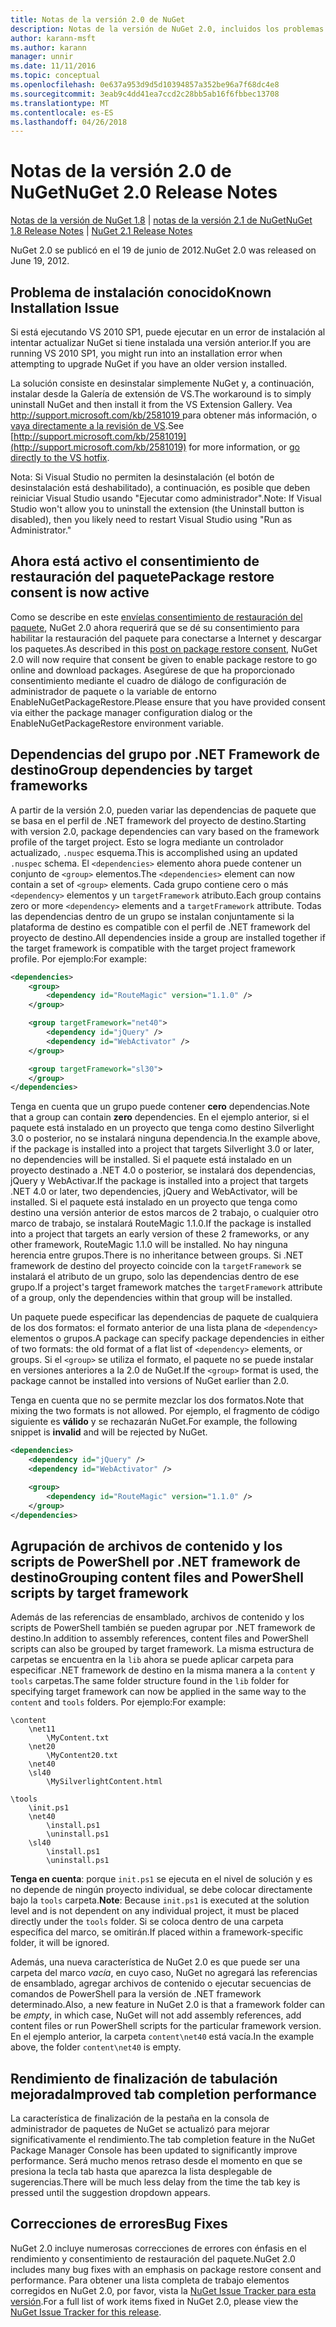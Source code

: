 ```yaml
---
title: Notas de la versión 2.0 de NuGet
description: Notas de la versión de NuGet 2.0, incluidos los problemas conocidos, correcciones de errores, las funciones agregadas y dcr.
author: karann-msft
ms.author: karann
manager: unnir
ms.date: 11/11/2016
ms.topic: conceptual
ms.openlocfilehash: 0e637a953d9d5d10394857a352be96a7f68dc4e8
ms.sourcegitcommit: 3eab9c4dd41ea7ccd2c28bb5ab16f6fbbec13708
ms.translationtype: MT
ms.contentlocale: es-ES
ms.lasthandoff: 04/26/2018
---
```

# <a name="nuget-20-release-notes"></a><span data-ttu-id="c1ced-103">Notas de la versión 2.0 de NuGet</span><span class="sxs-lookup"><span data-stu-id="c1ced-103">NuGet 2.0 Release Notes</span></span>

<span data-ttu-id="c1ced-104">[Notas de la versión de NuGet 1.8](../release-notes/nuget-1.8.md) | [notas de la versión 2.1 de NuGet](../release-notes/nuget-2.1.md)</span><span class="sxs-lookup"><span data-stu-id="c1ced-104">[NuGet 1.8 Release Notes](../release-notes/nuget-1.8.md) | [NuGet 2.1 Release Notes](../release-notes/nuget-2.1.md)</span></span>

<span data-ttu-id="c1ced-105">NuGet 2.0 se publicó en el 19 de junio de 2012.</span><span class="sxs-lookup"><span data-stu-id="c1ced-105">NuGet 2.0 was released on June 19, 2012.</span></span>

## <a name="known-installation-issue"></a><span data-ttu-id="c1ced-106">Problema de instalación conocido</span><span class="sxs-lookup"><span data-stu-id="c1ced-106">Known Installation Issue</span></span>
<span data-ttu-id="c1ced-107">Si está ejecutando VS 2010 SP1, puede ejecutar en un error de instalación al intentar actualizar NuGet si tiene instalada una versión anterior.</span><span class="sxs-lookup"><span data-stu-id="c1ced-107">If you are running VS 2010 SP1, you might run into an installation error when attempting to upgrade NuGet if you have an older version installed.</span></span>

<span data-ttu-id="c1ced-108">La solución consiste en desinstalar simplemente NuGet y, a continuación, instalar desde la Galería de extensión de VS.</span><span class="sxs-lookup"><span data-stu-id="c1ced-108">The workaround is to simply uninstall NuGet and then install it from the VS Extension Gallery.</span></span>  <span data-ttu-id="c1ced-109">Vea [ http://support.microsoft.com/kb/2581019 ](http://support.microsoft.com/kb/2581019) para obtener más información, o [vaya directamente a la revisión de VS](http://bit.ly/vsixcertfix).</span><span class="sxs-lookup"><span data-stu-id="c1ced-109">See [http://support.microsoft.com/kb/2581019](http://support.microsoft.com/kb/2581019) for more information, or [go directly to the VS hotfix](http://bit.ly/vsixcertfix).</span></span>

<span data-ttu-id="c1ced-110">Nota: Si Visual Studio no permiten la desinstalación (el botón de desinstalación está deshabilitado), a continuación, es posible que deben reiniciar Visual Studio usando "Ejecutar como administrador".</span><span class="sxs-lookup"><span data-stu-id="c1ced-110">Note: If Visual Studio won't allow you to uninstall the extension (the Uninstall button is disabled), then you likely need to restart Visual Studio using "Run as Administrator."</span></span>

## <a name="package-restore-consent-is-now-active"></a><span data-ttu-id="c1ced-111">Ahora está activo el consentimiento de restauración del paquete</span><span class="sxs-lookup"><span data-stu-id="c1ced-111">Package restore consent is now active</span></span>

<span data-ttu-id="c1ced-112">Como se describe en este [envíelas consentimiento de restauración del paquete](http://blog.nuget.org/20120518/package-restore-and-consent.html), NuGet 2.0 ahora requerirá que se dé su consentimiento para habilitar la restauración del paquete para conectarse a Internet y descargar los paquetes.</span><span class="sxs-lookup"><span data-stu-id="c1ced-112">As described in this [post on package restore consent](http://blog.nuget.org/20120518/package-restore-and-consent.html), NuGet 2.0 will now require that consent be given to enable package restore to go online and download packages.</span></span> <span data-ttu-id="c1ced-113">Asegúrese de que ha proporcionado consentimiento mediante el cuadro de diálogo de configuración de administrador de paquete o la variable de entorno EnableNuGetPackageRestore.</span><span class="sxs-lookup"><span data-stu-id="c1ced-113">Please ensure that you have provided consent via either the package manager configuration dialog or the EnableNuGetPackageRestore environment variable.</span></span>

## <a name="group-dependencies-by-target-frameworks"></a><span data-ttu-id="c1ced-114">Dependencias del grupo por .NET Framework de destino</span><span class="sxs-lookup"><span data-stu-id="c1ced-114">Group dependencies by target frameworks</span></span>

<span data-ttu-id="c1ced-115">A partir de la versión 2.0, pueden variar las dependencias de paquete que se basa en el perfil de .NET framework del proyecto de destino.</span><span class="sxs-lookup"><span data-stu-id="c1ced-115">Starting with version 2.0, package dependencies can vary based on the framework profile of the target project.</span></span> <span data-ttu-id="c1ced-116">Esto se logra mediante un controlador actualizado, `.nuspec` esquema.</span><span class="sxs-lookup"><span data-stu-id="c1ced-116">This is accomplished using an updated `.nuspec` schema.</span></span> <span data-ttu-id="c1ced-117">El `<dependencies>` elemento ahora puede contener un conjunto de `<group>` elementos.</span><span class="sxs-lookup"><span data-stu-id="c1ced-117">The `<dependencies>` element can now contain a set of `<group>` elements.</span></span> <span data-ttu-id="c1ced-118">Cada grupo contiene cero o más `<dependency>` elementos y un `targetFramework` atributo.</span><span class="sxs-lookup"><span data-stu-id="c1ced-118">Each group contains zero or more `<dependency>` elements and a `targetFramework` attribute.</span></span> <span data-ttu-id="c1ced-119">Todas las dependencias dentro de un grupo se instalan conjuntamente si la plataforma de destino es compatible con el perfil de .NET framework del proyecto de destino.</span><span class="sxs-lookup"><span data-stu-id="c1ced-119">All dependencies inside a group are installed together if the target framework is compatible with the target project framework profile.</span></span> <span data-ttu-id="c1ced-120">Por ejemplo:</span><span class="sxs-lookup"><span data-stu-id="c1ced-120">For example:</span></span>

```xml
<dependencies>
    <group>
        <dependency id="RouteMagic" version="1.1.0" />
    </group>

    <group targetFramework="net40">
        <dependency id="jQuery" />
        <dependency id="WebActivator" />
    </group>

    <group targetFramework="sl30">
    </group>
</dependencies>
```

<span data-ttu-id="c1ced-121">Tenga en cuenta que un grupo puede contener **cero** dependencias.</span><span class="sxs-lookup"><span data-stu-id="c1ced-121">Note that a group can contain **zero** dependencies.</span></span> <span data-ttu-id="c1ced-122">En el ejemplo anterior, si el paquete está instalado en un proyecto que tenga como destino Silverlight 3.0 o posterior, no se instalará ninguna dependencia.</span><span class="sxs-lookup"><span data-stu-id="c1ced-122">In the example above, if the package is installed into a project that targets Silverlight 3.0 or later, no dependencies will be installed.</span></span> <span data-ttu-id="c1ced-123">Si el paquete está instalado en un proyecto destinado a .NET 4.0 o posterior, se instalará dos dependencias, jQuery y WebActivar.</span><span class="sxs-lookup"><span data-stu-id="c1ced-123">If the package is installed into a project that targets .NET 4.0 or later, two dependencies, jQuery and WebActivator, will be installed.</span></span>  <span data-ttu-id="c1ced-124">Si el paquete está instalado en un proyecto que tenga como destino una versión anterior de estos marcos de 2 trabajo, o cualquier otro marco de trabajo, se instalará RouteMagic 1.1.0.</span><span class="sxs-lookup"><span data-stu-id="c1ced-124">If the package is installed into a project that targets an early version of these 2 frameworks, or any other framework, RouteMagic 1.1.0 will be installed.</span></span> <span data-ttu-id="c1ced-125">No hay ninguna herencia entre grupos.</span><span class="sxs-lookup"><span data-stu-id="c1ced-125">There is no inheritance between groups.</span></span> <span data-ttu-id="c1ced-126">Si .NET framework de destino del proyecto coincide con la `targetFramework` se instalará el atributo de un grupo, solo las dependencias dentro de ese grupo.</span><span class="sxs-lookup"><span data-stu-id="c1ced-126">If a project's target framework matches the `targetFramework` attribute of a group, only the dependencies within that group will be installed.</span></span>

<span data-ttu-id="c1ced-127">Un paquete puede especificar las dependencias de paquete de cualquiera de los dos formatos: el formato anterior de una lista plana de `<dependency>` elementos o grupos.</span><span class="sxs-lookup"><span data-stu-id="c1ced-127">A package can specify package dependencies in either of two formats: the old format of a flat list of `<dependency>` elements, or groups.</span></span> <span data-ttu-id="c1ced-128">Si el `<group>` se utiliza el formato, el paquete no se puede instalar en versiones anteriores a la 2.0 de NuGet.</span><span class="sxs-lookup"><span data-stu-id="c1ced-128">If the `<group>` format is used, the package cannot be installed into versions of NuGet earlier than 2.0.</span></span>

<span data-ttu-id="c1ced-129">Tenga en cuenta que no se permite mezclar los dos formatos.</span><span class="sxs-lookup"><span data-stu-id="c1ced-129">Note that mixing the two formats is not allowed.</span></span> <span data-ttu-id="c1ced-130">Por ejemplo, el fragmento de código siguiente es **válido** y se rechazarán NuGet.</span><span class="sxs-lookup"><span data-stu-id="c1ced-130">For example, the following snippet is **invalid** and will be rejected by NuGet.</span></span>

```xml
<dependencies>
    <dependency id="jQuery" />
    <dependency id="WebActivator" />

    <group>
        <dependency id="RouteMagic" version="1.1.0" />
    </group>
</dependencies>
```

## <a name="grouping-content-files-and-powershell-scripts-by-target-framework"></a><span data-ttu-id="c1ced-131">Agrupación de archivos de contenido y los scripts de PowerShell por .NET framework de destino</span><span class="sxs-lookup"><span data-stu-id="c1ced-131">Grouping content files and PowerShell scripts by target framework</span></span>

<span data-ttu-id="c1ced-132">Además de las referencias de ensamblado, archivos de contenido y los scripts de PowerShell también se pueden agrupar por .NET framework de destino.</span><span class="sxs-lookup"><span data-stu-id="c1ced-132">In addition to assembly references, content files and PowerShell scripts can also be grouped by target framework.</span></span> <span data-ttu-id="c1ced-133">La misma estructura de carpetas se encuentra en la `lib` ahora se puede aplicar carpeta para especificar .NET framework de destino en la misma manera a la `content` y `tools` carpetas.</span><span class="sxs-lookup"><span data-stu-id="c1ced-133">The same folder structure found in the `lib` folder for specifying target framework can  now be applied in the same way to the `content` and `tools` folders.</span></span> <span data-ttu-id="c1ced-134">Por ejemplo:</span><span class="sxs-lookup"><span data-stu-id="c1ced-134">For example:</span></span>

    \content
        \net11
            \MyContent.txt
        \net20
            \MyContent20.txt
        \net40
        \sl40
            \MySilverlightContent.html

    \tools
        \init.ps1
        \net40
            \install.ps1
            \uninstall.ps1
        \sl40
            \install.ps1
            \uninstall.ps1

<span data-ttu-id="c1ced-135">**Tenga en cuenta**: porque `init.ps1` se ejecuta en el nivel de solución y es no depende de ningún proyecto individual, se debe colocar directamente bajo la `tools` carpeta.</span><span class="sxs-lookup"><span data-stu-id="c1ced-135">**Note**: Because `init.ps1` is executed at the solution level and is not dependent on any individual project, it must be placed directly under the `tools` folder.</span></span> <span data-ttu-id="c1ced-136">Si se coloca dentro de una carpeta específica del marco, se omitirán.</span><span class="sxs-lookup"><span data-stu-id="c1ced-136">If placed within a framework-specific folder, it will be ignored.</span></span>

<span data-ttu-id="c1ced-137">Además, una nueva característica de NuGet 2.0 es que puede ser una carpeta del marco *vacía*, en cuyo caso, NuGet no agregará las referencias de ensamblado, agregar archivos de contenido o ejecutar secuencias de comandos de PowerShell para la versión de .NET framework determinado.</span><span class="sxs-lookup"><span data-stu-id="c1ced-137">Also, a new feature in NuGet 2.0 is that a framework folder can be *empty*, in which case, NuGet will not add assembly references, add content files or run  PowerShell scripts for the particular framework version.</span></span> <span data-ttu-id="c1ced-138">En el ejemplo anterior, la carpeta `content\net40` está vacía.</span><span class="sxs-lookup"><span data-stu-id="c1ced-138">In the example above, the folder `content\net40` is empty.</span></span>

## <a name="improved-tab-completion-performance"></a><span data-ttu-id="c1ced-139">Rendimiento de finalización de tabulación mejorada</span><span class="sxs-lookup"><span data-stu-id="c1ced-139">Improved tab completion performance</span></span>
<span data-ttu-id="c1ced-140">La característica de finalización de la pestaña en la consola de administrador de paquetes de NuGet se actualizó para mejorar significativamente el rendimiento.</span><span class="sxs-lookup"><span data-stu-id="c1ced-140">The tab completion feature in the NuGet Package Manager Console has been updated to significantly improve performance.</span></span> <span data-ttu-id="c1ced-141">Será mucho menos retraso desde el momento en que se presiona la tecla tab hasta que aparezca la lista desplegable de sugerencias.</span><span class="sxs-lookup"><span data-stu-id="c1ced-141">There will be much less delay from the time the tab key is pressed until the suggestion dropdown appears.</span></span>

## <a name="bug-fixes"></a><span data-ttu-id="c1ced-142">Correcciones de errores</span><span class="sxs-lookup"><span data-stu-id="c1ced-142">Bug Fixes</span></span>
<span data-ttu-id="c1ced-143">NuGet 2.0 incluye numerosas correcciones de errores con énfasis en el rendimiento y consentimiento de restauración del paquete.</span><span class="sxs-lookup"><span data-stu-id="c1ced-143">NuGet 2.0 includes many bug fixes with an emphasis on package restore consent and performance.</span></span>
<span data-ttu-id="c1ced-144">Para obtener una lista completa de trabajo elementos corregidos en NuGet 2.0, por favor, vista la [NuGet Issue Tracker para esta versión](http://nuget.codeplex.com/workitem/list/advanced?keyword=&status=Closed&type=All&priority=All&release=NuGet%202.0&assignedTo=All&component=All&sortField=Votes&sortDirection=Descending&page=0).</span><span class="sxs-lookup"><span data-stu-id="c1ced-144">For a full list of work items fixed in NuGet 2.0, please view the [NuGet Issue Tracker for this release](http://nuget.codeplex.com/workitem/list/advanced?keyword=&status=Closed&type=All&priority=All&release=NuGet%202.0&assignedTo=All&component=All&sortField=Votes&sortDirection=Descending&page=0).</span></span>
